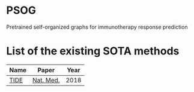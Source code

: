 # PSOG
Pretrained self-organized graphs for immunotherapy response prediction








# List of the existing SOTA methods

Name | Paper | Year
--- | --- |--
[TIDE](https://github.com/liulab-dfci/TIDEpy) |[Nat. Med.](https://www.nature.com/articles/s41591-018-0136-1) | 2018 
